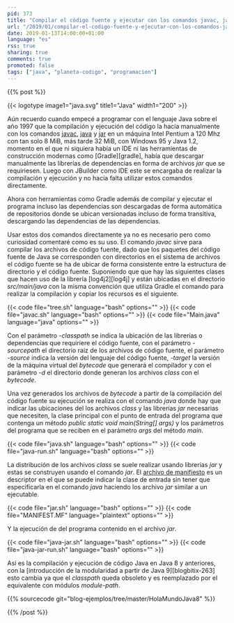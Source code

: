 ```yaml
---
pid: 373
title: "Compilar el código fuente y ejecutar con los comandos javac, java y jar en Java 8 o anteriores"
url: "/2019/01/compilar-el-codigo-fuente-y-ejecutar-con-los-comandos-javac-java-y-jar-en-java-8-o-anteriores/"
date: 2019-01-13T14:00:00+01:00
language: "es"
rss: true
sharing: true
comments: true
promoted: false
tags: ["java", "planeta-codigo", "programacion"]
---
```


{{% post %}}

{{< logotype image1="java.svg" title1="Java" width1="200" >}}

Aún recuerdo cuando empecé a programar con el lenguaje Java sobre el año 1997 que la compilación y ejecución del código la hacía manualmente con los comandos [javac](https://docs.oracle.com/javase/8/docs/technotes/tools/unix/javac.html), [java](https://docs.oracle.com/javase/8/docs/technotes/tools/unix/java.html) y [jar](https://docs.oracle.com/javase/8/docs/technotes/tools/unix/jar.html) en un máquina Intel Pentium a 120 Mhz con tan solo 8 MiB, más tarde 32 MiB, con Windows 95 y Java 1.2, momento en el que ni siquiera había un IDE ni las herramientas de construcción modernas como [Gradle][gradle], había que descargar manualmente las librerías de dependencias en forma de archivos _jar_ que se requiriesen. Luego con JBuilder como IDE este se encargaba de realizar la compilación y ejecución y no hacía falta utilizar estos comandos directamente.

Ahora con herramientas como Gradle además de compilar y ejecutar el programa incluso las dependencias son descargadas de forma automática de repositorios donde se ubican versionadas incluso de forma transitiva, descargando las dependencias de las dependencias.

Usar estos dos comandos directamente ya no es necesario pero como curiosidad comentaré como es su uso. El comando _javac_ sirve para compilar los archivos de código fuente, dado que los paquetes del código fuente de Java se corresponden con directorios en el sistema de archivos el código fuente se ha de ubicar de forma consistente entre la estructura de directorio y el código fuente. Suponiendo que que hay las siguientes clases que hacen uso de la librería [log4j2][log4j] y están ubicadas en el directorio _src/main/java_ con la misma convención que utiliza Gradle el comando para realizar la compilación y copiar los recursos es el siguiente.

{{< code file="tree.sh" language="bash" options="" >}}
{{< code file="javac.sh" language="bash" options="" >}}
{{< code file="Main.java" language="java" options="" >}}

Con el parámetro _-classpath_ se indica la ubicación de las librerías o dependencias que requiriere el código fuente, con el parámetro _-sourcepath_ el directorio raíz de los archivos de código fuente, el parámetro _-source_ indica la versión del lenguaje del código fuente, _-target_ la versión de la máquina virtual del _bytecode_ que generará el compilador y con el parámetro _-d_ el directorio donde generan los archivos _class_ con el _bytecode_.

Una vez generados los archivos de _bytecode_ a partir de la compilación del código fuente su ejecución se realiza con el comando _java_ donde hay que indicar las ubicaciones del los archivos _class_ y las librerías _jar_ necesarias que necesiten, la clase principal con el punto de entrada del programa que contenga un método _public static void main(String[] args)_ y los parámetros del programa que se reciben en el parámetro _args_ del método _main_.

{{< code file="java.sh" language="bash" options="" >}}
{{< code file="java-run.sh" language="bash" options="" >}}

La distribución de los archivos _class_ se suele realizar usando librerías _jar_ y estas se construyen usando el comando _jar_. El [archivo de manifiesto](https://docs.oracle.com/javase/tutorial/deployment/jar/manifestindex.html) es un descriptor en el que se puede indicar la clase de entrada sin tener que especificarla en el comando _java_ haciendo los archivo _jar_ similar a un ejecutable.

{{< code file="jar.sh" language="bash" options="" >}}
{{< code file="MANIFEST.MF" language="plaintext" options="" >}}

Y la ejecución de del programa contenido en el archivo _jar_.

{{< code file="java-jar.sh" language="bash" options="" >}}
{{< code file="java-jar-run.sh" language="bash" options="" >}}

Así es la compilación y ejecución de código Java en Java 8 y anteriores, con la [introducción de la modularidad a partir de Java 9][blogbitix-263] esto cambia ya que el _classpath_ queda obsoleto y es reemplazado por el equivalente con módulos _module-path_.

{{% sourcecode git="blog-ejemplos/tree/master/HolaMundoJava8" %}}

{{% /post %}}
